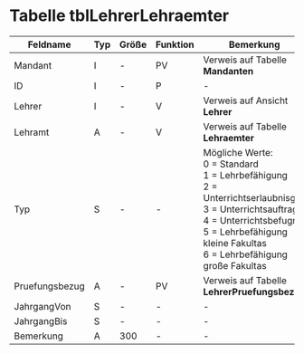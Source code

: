 # Tabelle tblLehrerLehraemter



| Feldname       | Typ | Größe | Funktion | Bemerkung                                |
|----------------|-----|-------|----------|------------------------------------------|
| Mandant        | I   | -     | PV       | Verweis auf Tabelle **Mandanten**        |
| ID             | I   | -     | P        | -                                        |
| Lehrer         | I   | -     | V        | Verweis auf Ansicht **Lehrer**           |
| Lehramt        | A   | -     | V        | Verweis auf Tabelle **Lehraemter**       |
| Typ            | S   | -     | -        | Mögliche Werte:<br/>0 = Standard<br/>1 = Lehrbefähigung<br/>2 = Unterrichtserlaubnisg<br/>3 = Unterrichtsauftrag<br/>4 = Unterrichtsbefugnis<br/>5 = Lehrbefähigung kleine Fakultas<br/>6 = Lehrbefähigung große Fakultas |
| Pruefungsbezug | A   | -     | PV       | Verweis auf Tabelle **LehrerPruefungsbezug** |
| JahrgangVon    | S   | -     | -        | -                                        |
| JahrgangBis    | S   | -     | -        | -                                        |
| Bemerkung      | A   | 300   | -        | -                                        |


	
